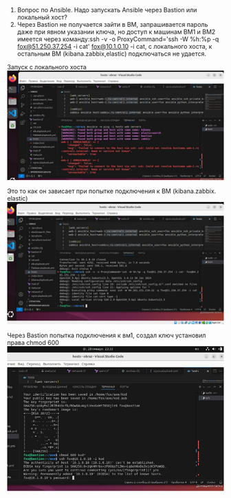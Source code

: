 1. Вопрос по Ansible. Надо запускать Ansible через Bastion или локальный хост?
2. Через Bastion не получается зайти в ВМ, запрашивается пароль даже при явном указании ключа, но доступ к машинам ВМ1 и ВМ2 имеется через команду:ssh -v -o ProxyCommand='ssh -W %h:%p -q fox@51.250.37.254 -i cat' fox@10.1.0.10 -i cat, с локального хоста, к остальным ВМ (kibana.zabbix,elastic) подключаться не удается.

Запуск с локального хоста![alt text](https://github.com/sAslank/-/blob/main/img/к%20дип.jpg)


Это то как он зависает при попытке подключения к ВМ (kibana.zabbix. elastic)![alt text](https://github.com/sAslank/-/blob/main/img/дип1.jpg)

Через Bastion попытка подключения к вм1, создал ключ установил права chmod 600 ![alt text](https://github.com/sAslank/-/blob/main/img/дип2.jpg)
